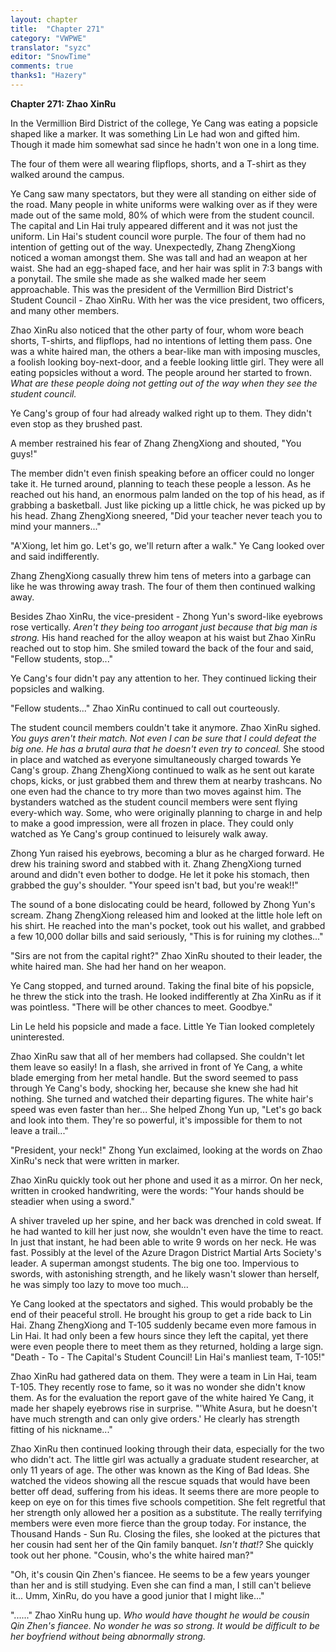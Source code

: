 ```yaml
---
layout: chapter
title:  "Chapter 271"
category: "VWPWE"
translator: "syzc"
editor: "SnowTime"
comments: true
thanks1: "Hazery"
---
```


**Chapter 271: Zhao XinRu**

In the Vermillion Bird District of the college, Ye Cang was eating a popsicle shaped like a marker. It was something Lin Le had won and gifted him. Though it made him somewhat sad since he hadn't won one in a long time.

The four of them were all wearing flipflops, shorts, and a T-shirt as they walked around the campus.

Ye Cang saw many spectators, but they were all standing on either side of the road. Many people in white uniforms were walking over as if they were made out of the same mold, 80% of which were from the student council. The capital and Lin Hai truly appeared different and it was not just the uniform. Lin Hai's student council wore purple. The four of them had no intention of getting out of the way. Unexpectedly, Zhang ZhengXiong noticed a woman amongst them. She was tall and had an weapon at her waist. She had an egg-shaped face, and her hair was split in 7:3 bangs with a ponytail. The smile she made as she walked made her seem approachable. This was the president of the Vermillion Bird District's Student Council - Zhao XinRu. With her was the vice president, two officers, and many other members.

Zhao XinRu also noticed that the other party of four, whom wore beach shorts, T-shirts, and flipflops, had no intentions of letting them pass. One was a white haired man, the others a bear-like man with imposing muscles, a foolish looking boy-next-door, and a feeble looking little girl. They were all eating popsicles without a word. The people around her started to frown. *What are these people doing not getting out of the way when they see the student council.*

Ye Cang's group of four had already walked right up to them. They didn't even stop as they brushed past.

A member restrained his fear of Zhang ZhengXiong and shouted, "You guys!"

The member didn't even finish speaking before an officer could no longer take it. He turned around, planning to teach these people a lesson. As he reached out his hand, an enormous palm landed on the top of his head, as if grabbing a basketball. Just like picking up a little chick, he was picked up by his head. Zhang ZhengXiong sneered, "Did your teacher never teach you to mind your manners..."

"A'Xiong, let him go. Let's go, we'll return after a walk." Ye Cang looked over and said indifferently.

Zhang ZhengXiong casually threw him tens of meters into a garbage can like he was throwing away trash. The four of them then continued walking away.

Besides Zhao XinRu, the vice-president - Zhong Yun's sword-like eyebrows rose vertically. *Aren't they being too arrogant just because that big man is strong.* His hand reached for the alloy weapon at his waist but Zhao XinRu reached out to stop him. She smiled toward the back of the four and said, "Fellow students, stop..."

Ye Cang's four didn't pay any attention to her. They continued licking their popsicles and walking.

"Fellow students..." Zhao XinRu continued to call out courteously.

The student council members couldn't take it anymore. Zhao XinRu sighed. *You guys aren't their match. Not even I can be sure that I could defeat the big one. He has a brutal aura that he doesn't even try to conceal.* She stood in place and watched as everyone simultaneously charged towards Ye Cang's group. Zhang ZhengXiong continued to walk as he sent out karate chops, kicks, or just grabbed them and threw them at nearby trashcans. No one even had the chance to try more than two moves against him. The bystanders watched as the student council members were sent flying every-which way. Some, who were originally planning to charge in and help to make a good impression, were all frozen in place. They could only watched as Ye Cang's group continued to leisurely walk away.

Zhong Yun raised his eyebrows, becoming a blur as he charged forward. He drew his training sword and stabbed with it. Zhang ZhengXiong turned around and didn't even bother to dodge. He let it poke his stomach, then grabbed the guy's shoulder. "Your speed isn't bad, but you're weak!!"

The sound of a bone dislocating could be heard, followed by Zhong Yun's scream. Zhang ZhengXiong released him and looked at the little hole left on his shirt. He reached into the man's pocket, took out his wallet, and grabbed a few 10,000 dollar bills and said seriously, "This is for ruining my clothes..."

"Sirs are not from the capital right?" Zhao XinRu shouted to their leader, the white haired man. She had her hand on her weapon. 

Ye Cang stopped, and turned around. Taking the final bite of his popsicle, he threw the stick into the trash. He looked indifferently at Zha XinRu as if it was pointless. "There will be other chances to meet. Goodbye."

Lin Le held his popsicle and made a face. Little Ye Tian looked completely uninterested. 

Zhao XinRu saw that all of her members had collapsed. She couldn't let them leave so easily! In a flash, she arrived in front of Ye Cang, a white blade emerging from her metal handle. But the sword seemed to pass through Ye Cang's body, shocking her, because she knew she had hit nothing. She turned and watched their departing figures. The white hair's speed was even faster than her... She helped Zhong Yun up, "Let's go back and look into them. They're so powerful, it's impossible for them to not leave a trail..."

"President, your neck!" Zhong Yun exclaimed, looking at the words on Zhao XinRu's neck that were written in marker.

Zhao XinRu quickly took out her phone and used it as a mirror. On her neck, written in crooked handwriting, were the words: "Your hands should be steadier when using a sword."

A shiver traveled up her spine, and her back was drenched in cold sweat. If he had wanted to kill her just now, she wouldn't even have the time to react. In just that instant, he had been able to write 9 words on her neck. He was fast. Possibly at the level of the Azure Dragon District Martial Arts Society's leader. A superman amongst students. The big one too. Impervious to swords, with astonishing strength, and he likely wasn't slower than herself, he was simply too lazy to move too much...

Ye Cang looked at the spectators and sighed. This would probably be the end of their peaceful stroll. He brought his group to get a ride back to Lin Hai. Zhang ZhengXiong and T-105 suddenly became even more famous in Lin Hai. It had only been a few hours since they left the capital, yet there were even people there to meet them as they returned, holding a large sign. "Death - To - The Capital's Student Council! Lin Hai's manliest team, T-105!"

Zhao XinRu had gathered data on them. They were a team in Lin Hai, team T-105. They recently rose to fame, so it was no wonder she didn't know them. As for the evaluation the report gave of the white haired Ye Cang, it made her shapely eyebrows rise in surprise. "'White Asura, but he doesn't have much strength and can only give orders.' He clearly has strength fitting of his nickname..."

Zhao XinRu then continued looking through their data, especially for the two who didn't act. The little girl was actually a graduate student researcher, at only 11 years of age. The other was known as the King of Bad Ideas. She watched the videos showing all the rescue squads that would have been better off dead, suffering from his ideas. It seems there are more people to keep on eye on for this times five schools competition. She felt regretful that her strength only allowed her a position as a substitute. The really terrifying members were even more fierce than the group today. For instance, the Thousand Hands - Sun Ru. Closing the files, she looked at the pictures that her cousin had sent her of the Qin family banquet. *Isn't that!?* She quickly took out her phone. "Cousin, who's the white haired man?"

"Oh, it's cousin Qin Zhen's fiancee. He seems to be a few years younger than her and is still studying. Even she can find a man, I still can't believe it... Umm, XinRu, do you have a good junior that I might like..."

"......" Zhao XinRu hung up. *Who would have thought he would be cousin Qin Zhen's fiancee. No wonder he was so strong. It would be difficult to be her boyfriend without being abnormally strong.*
